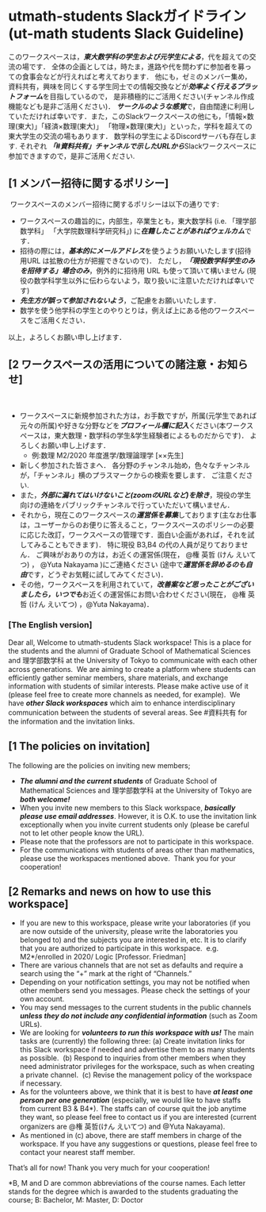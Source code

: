 # utmath-students Slackガイドライン (ut-math students Slack Guideline)
このワークスペースは，***東大数学科の学生および元学生による***，代を超えての交流の場です．
全体の企画としては，時たま，進路や代を問わずに参加者を募っての食事会などが行えればと考えております．
他にも，ゼミのメンバー集め，資料共有，興味を同じくする学生同士での情報交換などが***効率よく行えるプラットフォーム***を目指しているので，
是非積極的にご活用ください(チャンネル作成機能なども是非ご活用ください)．
***サークルのような感覚***で，自由闊達に利用していただければ幸いです．
​
また，このSlackワークスペースの他にも，「情報×数理(東大)」「経済×数理(東大)」 「物理×数理(東大)」といった，学科を超えての東大学生の交流の場もあります．
数学科の学生によるDiscordサーバも存在します.
それぞれ
***「#資料共有」チャンネルで示したURLから***Slackワークスペースに参加できますので，是非ご活用ください.
​
## [1 メンバー招待に関するポリシー]
​
ワークスペースのメンバー招待に関するポリシーは以下の通りです:
​
- ワークスペースの趣旨的に，内部生，卒業生とも，東大数学科 (i.e. 「理学部数学科」 「大学院数理科学研究科」) に***在籍したことがあればウェルカム***です．
​
- 招待の際には，***基本的にメールアドレス***を使うようお願いいたします(招待用URL は拡散の仕方が把握できないので)．
ただし，***「現役数学科学生のみを招待する」場合のみ***，例外的に招待用 URL も使って頂いて構いません (現役の数学科学生以外に伝わらないよう，取り扱いに注意いただければ幸いです)
​
- ***先生方が誤って参加されないよう***，ご配慮をお願いいたします．
​
- 数学を使う他学科の学生とのやりとりは，例えば上にある他のワークスペースをご活用ください．


以上，よろしくお願い申し上げます．


## [2 ワークスペースの活用についての諸注意・お知らせ]
​
- ワークスペースに新規参加された方は，お手数ですが，所属(元学生であれば元々の所属)や好きな分野などを***プロフィール欄に記入***ください(本ワークスペースは，東大数理・数学科の学生&学生経験者によるものだからです)．
よろしくお願い申し上げます． 
    - 例:数理 M2/2020 年度進学/数理論理学 [××先生]
​
- 新しく参加された皆さまへ．
各分野のチャンネル始め，色々なチャンネルが，「チャンネル」横のプラスマークからの検索を要します．
ご注意ください.
​
- また，***外部に漏れてはいけないこと(zoomのURLなど)を除き***，現役の学生向けの連絡をパブリックチャンネルで行っていただいて構いません．
​
- それから，現在このワークスペースの***運営係を募集***しております(主なお仕事は，ユーザーからのお便りに答えること，ワークスペースのポリシーの必要に応じた改訂，ワークスペースの管理です．面白い企画があれば，それを試してみることもできます)．
特に現役 B3,B4 の代の人員が足りておりません．
ご興味がおありの方は，お近くの運営係(現在， @権 英哲 (けん えいてつ) ， @Yuta Nakayama )にご連絡ください
(途中で***運営係を辞めるのも自由***です，どうぞお気軽に試してみてください)．
​
- その他，ワークスペースを利用されていて，***改善案など思ったことがございましたら，いつでも***お近くの運営係にお問い合わせください(現在， @権 英哲 (けん えいてつ) ，@Yuta Nakayama)．

### [The English version]
Dear all,
Welcome to utmath-students Slack workspace! This is a place for the students and the alumni of Graduate School of Mathematical Sciences and 理学部数学科 at the University of Tokyo to communicate with each other across generations.
​
We are aiming to create a platform where students can efficiently gather seminar members, share materials, and exchange information with students of similar interests. Please make active use of it (please feel free to create more channels as needed, for example).
​
We have ***other Slack workspaces*** which aim to enhance interdisciplinary communication between the students of several areas. See #資料共有 for the information and the invitation links.
​
## [1 The policies on invitation]
The following are the policies on inviting new members;
​
- ***The alumni and the current students*** of Graduate School of Mathematical Sciences and 理学部数学科 at the University of Tokyo are ***both welcome!***
​
- When you invite new members to this Slack workspace, ***basically please use email addresses***. However, it is O.K. to use the invitation link exceptionally when you invite current students only (please be careful not to let other people know the URL).
​
- Please note that the professors are not to participate in this workspace.
​
- For the communications with students of areas other than mathematics, please use the workspaces mentioned above.
​
Thank you for your cooperation!


## [2 Remarks and news on how to use this workspace]

- If you are new to this workspace, please write your laboratories (if you are now outside of the university, please write the laboratories you belonged to) and the subjects you are interested in, etc. It is to clarify that you are authorized to participate in this workspace.
​
e.g. M2*/enrolled in 2020/ Logic [Professor. Friedman]
​
- There are various channels that are not set as defaults and require a search using the “+” mark at the right of “Channels.”
​
- Depending on your notification settings, you may not be notified when other members send you messages. Please check the settings of your own account.
​
- You may send messages to the current students in the public channels ***unless they do not include any confidential information*** (such as Zoom URLs).
​
- We are looking for ***volunteers to run this workspace with us!*** The main tasks are (currently) the following three:
​
(a) Create invitation links for this Slack workspace if needed and advertise them to as many students as possible.
​
(b) Respond to inquiries from other members when they need administrator privileges for the workspace, such as when creating a private channel.
​
(c) Revise the management policy of the workspace if necessary.
​
- As for the volunteers above, we think that it is best to have ***at least one person per one generation*** (especially, we would like to have staffs from current B3 & B4*). The staffs can of course quit the job anytime they want, so please feel free to contact us if you are interested (current organizers are @権 英哲(けん えいてつ) and @Yuta Nakayama).
​
- As mentioned in (c) above, there are staff members in charge of the workspace. If you have any suggestions or questions, please feel free to contact your nearest staff member.


That’s all for now! Thank you very much for your cooperation!



*B, M and D are common abbreviations of the course names. Each letter stands for the degree which is awarded to the students graduating the course;
 B: Bachelor, M: Master, D: Doctor
